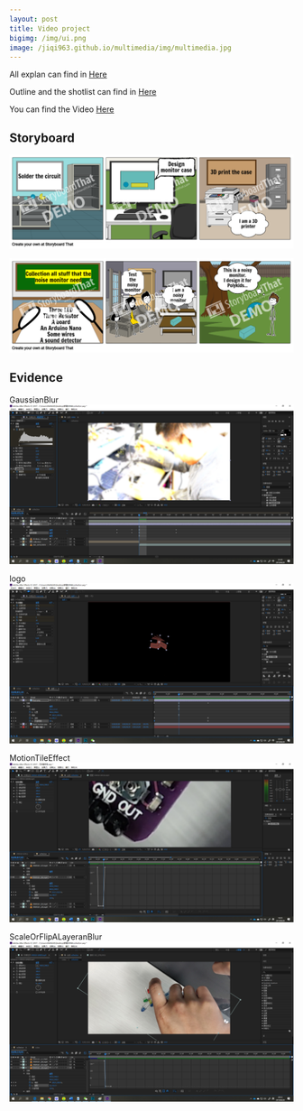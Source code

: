 ```yaml
---
layout: post
title: Video project
bigimg: /img/ui.png
image: /jiqi963.github.io/multimedia/img/multimedia.jpg
---
```



All explan can find in [Here](https://github.com/jiqi963/Multimedia/blob/master/doc/ExplanationVideoProject.pdf)


Outline and the shotlist can find in [Here](https://github.com/jiqi963/Multimedia/blob/master/doc/OutlineAndShotlist.pdf)


You can find the Video [Here](https://youtu.be/pdFCACDtebo)

## Storyboard

![Storyboard 1](https://github.com/jiqi963/Multimedia/blob/master/img/video/story1.png?raw=true)



![Storyboard 2](https://github.com/jiqi963/Multimedia/blob/master/img/video/story2.png?raw=true)

## Evidence

GaussianBlur
![Evidence 1](https://github.com/jiqi963/Multimedia/blob/master/img/video/GaussianBlur.png?raw=true)


logo
![Evidence 2](https://github.com/jiqi963/Multimedia/blob/master/img/video/logo.png?raw=true)


MotionTileEffect
![Evidence 3](https://github.com/jiqi963/Multimedia/blob/master/img/video/MotionTileEffect.png?raw=true)


ScaleOrFlipALayeranBlur
![Evidence 4](https://github.com/jiqi963/Multimedia/blob/master/img/video/ScaleOrFlipALayer.png?raw=true)

